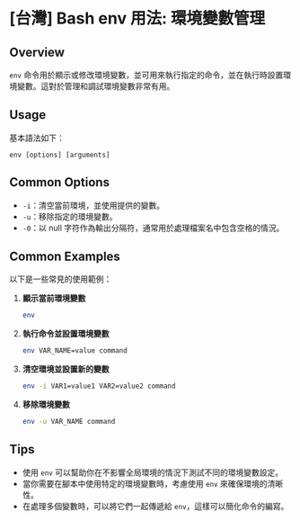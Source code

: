 # [台灣] Bash env 用法: 環境變數管理

## Overview
`env` 命令用於顯示或修改環境變數，並可用來執行指定的命令，並在執行時設置環境變數。這對於管理和調試環境變數非常有用。

## Usage
基本語法如下：
```
env [options] [arguments]
```

## Common Options
- `-i`：清空當前環境，並使用提供的變數。
- `-u`：移除指定的環境變數。
- `-0`：以 null 字符作為輸出分隔符，通常用於處理檔案名中包含空格的情況。

## Common Examples
以下是一些常見的使用範例：

1. **顯示當前環境變數**
   ```bash
   env
   ```

2. **執行命令並設置環境變數**
   ```bash
   env VAR_NAME=value command
   ```

3. **清空環境並設置新的變數**
   ```bash
   env -i VAR1=value1 VAR2=value2 command
   ```

4. **移除環境變數**
   ```bash
   env -u VAR_NAME command
   ```

## Tips
- 使用 `env` 可以幫助你在不影響全局環境的情況下測試不同的環境變數設定。
- 當你需要在腳本中使用特定的環境變數時，考慮使用 `env` 來確保環境的清晰性。
- 在處理多個變數時，可以將它們一起傳遞給 `env`，這樣可以簡化命令的編寫。